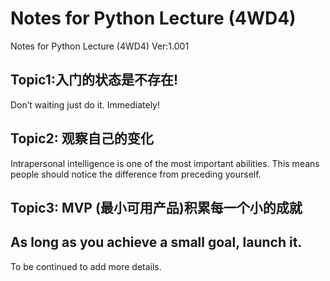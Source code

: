 # Notes for Python Lecture (4WD4)

Notes for Python Lecture (4WD4) Ver:1.001

 

## Topic1:入门的状态是不存在!
Don’t waiting just do it. Immediately!
 
## Topic2: 观察自己的变化
Intrapersonal intelligence is one of the most important abilities. This means people should notice the difference from preceding yourself.
 
## Topic3: MVP (最小可用产品)积累每一个小的成就
As long as you achieve a small goal, launch it.
 ----
To be continued to add more details.
